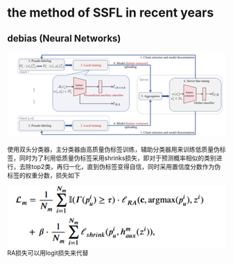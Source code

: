 # the method of SSFL in recent years

## debias (Neural Networks)
![alt text](image.png)

使用双头分类器，主分类器由高质量伪标签训练，辅助分类器用来训练低质量伪标签，同时为了利用低质量伪标签采用shrinks损失，即对于预测概率相似的类别进行，去除top2类，再归一化，直到伪标签变得自信，同时采用置信度分数作为伪标签的权重分数，损失如下

![alt text](image-1.png)
RA损失可以用logit损失来代替


